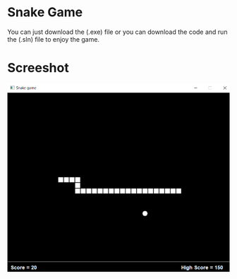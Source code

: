 # Snake Game
You can just download the (.exe) file or you can download the code and run the (.sln) file to enjoy the game.

# Screeshot
![](https://github.com/Adham-M/Snake-Game/blob/master/CMUgraphics/Snake%20game.png)
